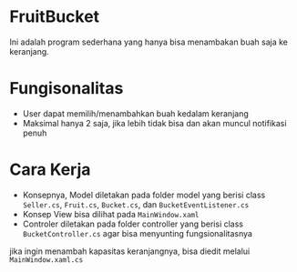 ﻿# FruitBucket

Ini adalah program sederhana yang hanya bisa menambakan buah saja ke keranjang.

# Fungisonalitas
- User dapat memilih/menambahkan buah kedalam keranjang
- Maksimal hanya 2 saja, jika lebih tidak bisa dan akan muncul notifikasi penuh

# Cara Kerja
- Konsepnya, Model diletakan pada folder model yang berisi class `Seller.cs`, `Fruit.cs`, `Bucket.cs`, dan `BucketEventListener.cs`
- Konsep View bisa dilihat pada `MainWindow.xaml`
- Controler diletakan pada folder controller yang berisi class `BucketController.cs` agar bisa menyunting fungsionalitasnya

 jika ingin menambah kapasitas keranjangnya, bisa diedit melalui `MainWindow.xaml.cs`